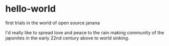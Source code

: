 # hello-world
first trials in the world of open source janana

I'd really like to spread love and peace to the rain making community of the japonites in the early 22nd century above to world sinking.
